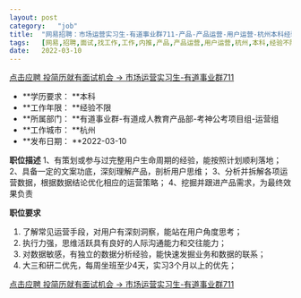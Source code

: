 ```yaml
---
layout:	post
category:	"job"
title:	"网易招聘：市场运营实习生-有道事业群711-产品-产品运营-用户运营-杭州本科经验不限"
tags:	[网易,招聘,面试,找工作,工作,内推,产品,产品运营,用户运营,杭州,本科,经验不限]
date:	2022-03-10
---
```


[点击应聘 投简历就有面试机会 -> 市场运营实习生-有道事业群711](http://mobile.bole.netease.com/bole/boleDetail?id=33116&employeeId=346f03c3cda5f04c&key=all)



- **学历要求： **本科
- **工作年限： **经验不限
- **所属部门： **有道事业群-有道成人教育产品部-考神公考项目组-运营组
- **工作城市： **杭州
- **发布日期： **2022-03-10



**职位描述**
1、有策划或参与过完整用户生命周期的经验，能按照计划顺利落地；
2、具备一定的文案功底，深刻理解产品，剖析用户思维；
3、分析并拆解各项运营数据，根据数据结论优化相应的运营策略；
4、挖掘并跟进产品需求，为最终效果负责



**职位要求**
1. 了解常见运营手段，对用户有深刻洞察，能站在用户角度思考；
2. 执行力强，思维活跃具有良好的人际沟通能力和交往能力；
3. 对数据敏感，有独立的数据分析经验，能快速发掘业务和数据的联系；
4. 大三和研二优先，每周坐班至少4天，实习3个月以上的优先；



[点击应聘 投简历就有面试机会 -> 市场运营实习生-有道事业群711](http://mobile.bole.netease.com/bole/boleDetail?id=33116&employeeId=346f03c3cda5f04c&key=all)